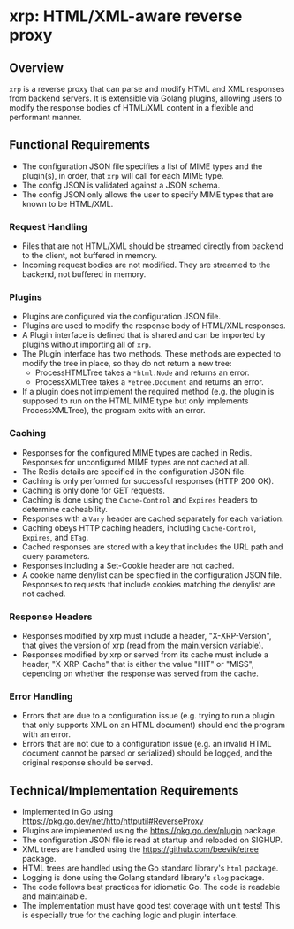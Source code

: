 # xrp: HTML/XML-aware reverse proxy

## Overview

`xrp` is a reverse proxy that can parse and modify HTML and XML responses from backend servers. It is extensible via Golang plugins, allowing users to modify the response bodies of HTML/XML content in a flexible and performant manner.

## Functional Requirements

- The configuration JSON file specifies a list of MIME types and the plugin(s), in order, that `xrp` will call for each MIME type.
- The config JSON is validated against a JSON schema.
- The config JSON only allows the user to specify MIME types that are known to be HTML/XML.

### Request Handling

- Files that are not HTML/XML should be streamed directly from backend to the client, not buffered in memory.
- Incoming request bodies are not modified. They are streamed to the backend, not buffered in memory.

### Plugins

- Plugins are configured via the configuration JSON file.
- Plugins are used to modify the response body of HTML/XML responses.
- A Plugin interface is defined that is shared and can be imported by plugins without importing all of `xrp`.
- The Plugin interface has two methods. These methods are expected to modify the tree in place, so they do not return a new tree:
    - ProcessHTMLTree takes a `*html.Node` and returns an error.
    - ProcessXMLTree takes a `*etree.Document` and returns an error.
- If a plugin does not implement the required method (e.g. the plugin is supposed to run on the HTML MIME type but only implements ProcessXMLTree), the program exits with an error.

### Caching

- Responses for the configured MIME types are cached in Redis. Responses for unconfigured MIME types are not cached at all.
- The Redis details are specified in the configuration JSON file.
- Caching is only performed for successful responses (HTTP 200 OK).
- Caching is only done for GET requests.
- Caching is done using the `Cache-Control` and `Expires` headers to determine cacheability.
- Responses with a `Vary` header are cached separately for each variation.
- Caching obeys HTTP caching headers, including `Cache-Control`, `Expires`, and `ETag`.
- Cached responses are stored with a key that includes the URL path and query parameters.
- Responses including a Set-Cookie header are not cached.
- A cookie name denylist can be specified in the configuration JSON file. Responses to requests that include cookies matching the denylist are not cached.

### Response Headers

- Responses modified by xrp must include a header, "X-XRP-Version", that gives the version of xrp (read from the main.version variable).
- Responses modified by xrp or served from its cache must include a header, "X-XRP-Cache" that is either the value "HIT" or "MISS", depending on whether the response was served from the cache.

### Error Handling

- Errors that are due to a configuration issue (e.g. trying to run a plugin that only supports XML on an HTML document) should end the program with an error.
- Errors that are not due to a configuration issue (e.g. an invalid HTML document cannot be parsed or serialized) should be logged, and the original response should be served.

## Technical/Implementation Requirements

- Implemented in Go using https://pkg.go.dev/net/http/httputil#ReverseProxy
- Plugins are implemented using the https://pkg.go.dev/plugin package.
- The configuration JSON file is read at startup and reloaded on SIGHUP.
- XML trees are handled using the https://github.com/beevik/etree package.
- HTML trees are handled using the Go standard library's `html` package.
- Logging is done using the Golang standard library's `slog` package.
- The code follows best practices for idiomatic Go. The code is readable and maintainable.
- The implementation must have good test coverage with unit tests! This is especially true for the caching logic and plugin interface.

